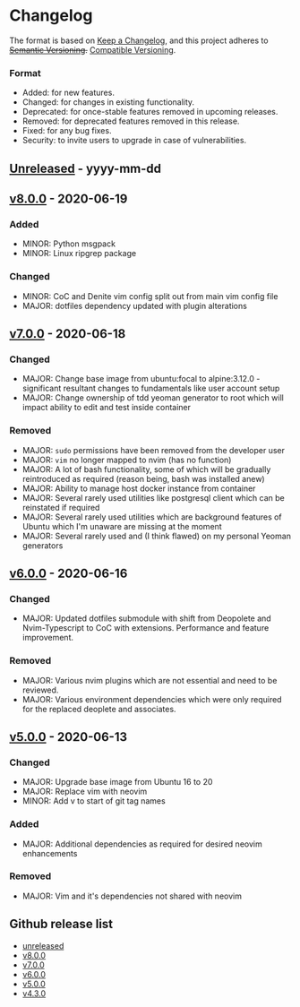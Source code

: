 # Changelog

The format is based on [Keep a Changelog](https://keepachangelog.com/en/1.0.0/),
and this project adheres to ~~[Semantic Versioning](https://semver.org/spec/v2.0.0.html).~~
[Compatible Versioning](https://gitlab.com/staltz/comver).

### Format
- Added: for new features.
- Changed: for changes in existing functionality.
- Deprecated: for once-stable features removed in upcoming releases.
- Removed: for deprecated features removed in this release.
- Fixed: for any bug fixes.
- Security: to invite users to upgrade in case of vulnerabilities.


## [Unreleased](https://github.com/js-jslog/development-env/compare/v8.0.0...HEAD) - yyyy-mm-dd
## [v8.0.0](https://github.com/js-jslog/development-env/releases/tag/v8.0.0) - 2020-06-19
### Added
- MINOR: Python msgpack
- MINOR: Linux ripgrep package

### Changed
- MINOR: CoC and Denite vim config split out from main vim config file
- MAJOR: dotfiles dependency updated with plugin alterations

## [v7.0.0](https://github.com/js-jslog/development-env/releases/tag/v7.0.0) - 2020-06-18
### Changed
- MAJOR: Change base image from ubuntu:focal to alpine:3.12.0 - significant resultant changes to fundamentals like user account setup
- MAJOR: Change ownership of tdd yeoman generator to root which will impact ability to edit and test inside container

### Removed
- MAJOR: `sudo` permissions have been removed from the developer user
- MAJOR: `vim` no longer mapped to nvim (has no function)
- MAJOR: A lot of bash functionality, some of which will be gradually reintroduced as required (reason being, bash was installed anew)
- MAJOR: Ability to manage host docker instance from container
- MAJOR: Several rarely used utilities like postgresql client which can be reinstated if required
- MAJOR: Several rarely used utilities which are background features of Ubuntu which I'm unaware are missing at the moment
- MAJOR: Several rarely used and (I think flawed) on my personal Yeoman generators

## [v6.0.0](https://github.com/js-jslog/development-env/releases/tag/v6.0.0) - 2020-06-16
### Changed
- MAJOR: Updated dotfiles submodule with shift from Deopolete and Nvim-Typescript to CoC with extensions. Performance and feature improvement.

### Removed
- MAJOR: Various nvim plugins which are not essential and need to be reviewed.
- MAJOR: Various environment dependencies which were only required for the replaced deoplete and associates.

## [v5.0.0](https://github.com/js-jslog/development-env/releases/tag/v5.0.0) - 2020-06-13
### Changed
- MAJOR: Upgrade base image from Ubuntu 16 to 20
- MAJOR: Replace vim with neovim
- MINOR: Add v to start of git tag names

### Added
- MAJOR: Additional dependencies as required for desired neovim enhancements

### Removed
- MAJOR: Vim and it's dependencies not shared with neovim


## Github release list
- [unreleased](https://github.com/js-jslog/development-env/compare/v8.0.0...HEAD)
- [v8.0.0](https://github.com/js-jslog/development-env/releases/tag/v8.0.0)
- [v7.0.0](https://github.com/js-jslog/development-env/releases/tag/v7.0.0)
- [v6.0.0](https://github.com/js-jslog/development-env/releases/tag/v6.0.0)
- [v5.0.0](https://github.com/js-jslog/development-env/releases/tag/v5.0.0)
- [v4.3.0](https://github.com/js-jslog/development-env/releases/tag/4.3.0)
